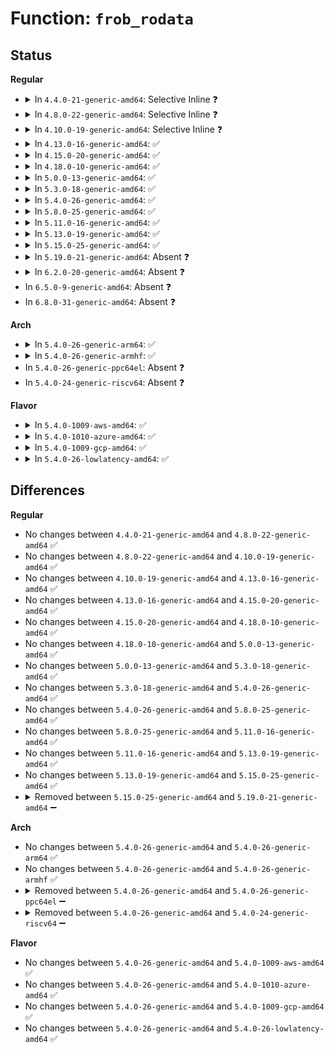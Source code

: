 # Function: <code>frob_rodata</code>

## Status
<b>Regular</b>
<ul>
<li>
<details>
<summary>In <code>4.4.0-21-generic-amd64</code>: Selective Inline ❓</summary>

```c
void frob_rodata(const struct module_layout * layout, int (*)(long unsigned int, int) set_memory)
```

```json
{
  "name": "frob_rodata",
  "collision_type": "Unique Static",
  "inline_type": "Selective",
  "funcs": [
    {
      "addr": 18446744071579917904,
      "name": "frob_rodata",
      "external": false,
      "loc": "kernel/module.c:1873",
      "file": "kernel/module.c",
      "inline": "not declared, inlined",
      "caller_inline": [],
      "caller_func": [
        "kernel/module.c:disable_ro_nx",
        "kernel/module.c:disable_ro_nx",
        "kernel/module.c:module_disable_ro",
        "kernel/module.c:module_disable_ro",
        "kernel/module.c:module_enable_ro",
        "kernel/module.c:module_enable_ro",
        "kernel/module.c:load_module",
        "kernel/module.c:load_module",
        "kernel/module.c:load_module",
        "kernel/module.c:load_module"
      ]
    }
  ],
  "symbols": [
    {
      "addr": 18446744071579917904,
      "name": "frob_rodata",
      "section": ".text",
      "bind": "STB_LOCAL",
      "size": 66
    }
  ]
}
```
</details>
</li>
<li>
<details>
<summary>In <code>4.8.0-22-generic-amd64</code>: Selective Inline ❓</summary>

```c
void frob_rodata(const struct module_layout * layout, int (*)(long unsigned int, int) set_memory)
```

```json
{
  "name": "frob_rodata",
  "collision_type": "Unique Static",
  "inline_type": "Selective",
  "funcs": [
    {
      "addr": 18446744071579948848,
      "name": "frob_rodata",
      "external": false,
      "loc": "kernel/module.c:1878",
      "file": "kernel/module.c",
      "inline": "not declared, inlined",
      "caller_inline": [],
      "caller_func": [
        "kernel/module.c:load_module",
        "kernel/module.c:load_module",
        "kernel/module.c:load_module",
        "kernel/module.c:load_module",
        "kernel/module.c:disable_ro_nx",
        "kernel/module.c:disable_ro_nx",
        "kernel/module.c:module_enable_ro",
        "kernel/module.c:module_enable_ro",
        "kernel/module.c:module_disable_ro",
        "kernel/module.c:module_disable_ro"
      ]
    }
  ],
  "symbols": [
    {
      "addr": 18446744071579948848,
      "name": "frob_rodata",
      "section": ".text",
      "bind": "STB_LOCAL",
      "size": 69
    }
  ]
}
```
</details>
</li>
<li>
<details>
<summary>In <code>4.10.0-19-generic-amd64</code>: Selective Inline ❓</summary>

```c
void frob_rodata(const struct module_layout * layout, int (*)(long unsigned int, int) set_memory)
```

```json
{
  "name": "frob_rodata",
  "collision_type": "Unique Static",
  "inline_type": "Selective",
  "funcs": [
    {
      "addr": 18446744071579979824,
      "name": "frob_rodata",
      "external": false,
      "loc": "kernel/module.c:1870",
      "file": "kernel/module.c",
      "inline": "not declared, inlined",
      "caller_inline": [],
      "caller_func": [
        "kernel/module.c:load_module",
        "kernel/module.c:load_module",
        "kernel/module.c:load_module",
        "kernel/module.c:load_module",
        "kernel/module.c:disable_ro_nx",
        "kernel/module.c:disable_ro_nx"
      ]
    }
  ],
  "symbols": [
    {
      "addr": 18446744071579979824,
      "name": "frob_rodata",
      "section": ".text",
      "bind": "STB_LOCAL",
      "size": 69
    }
  ]
}
```
</details>
</li>
<li>
<details>
<summary>In <code>4.13.0-16-generic-amd64</code>: ✅</summary>

```c
void frob_rodata(const struct module_layout * layout, int (*)(long unsigned int, int) set_memory)
```

```json
{
  "name": "frob_rodata",
  "collision_type": "Unique Static",
  "inline_type": "No",
  "funcs": [
    {
      "addr": 18446744071579980464,
      "name": "frob_rodata",
      "external": false,
      "loc": "kernel/module.c:1897",
      "file": "kernel/module.c",
      "inline": "seen, unknown",
      "caller_inline": [],
      "caller_func": [
        "kernel/module.c:load_module",
        "kernel/module.c:load_module",
        "kernel/module.c:load_module",
        "kernel/module.c:load_module",
        "kernel/module.c:disable_ro_nx",
        "kernel/module.c:disable_ro_nx"
      ]
    }
  ],
  "symbols": [
    {
      "addr": 18446744071579980464,
      "name": "frob_rodata",
      "section": ".text",
      "bind": "STB_LOCAL",
      "size": 69
    }
  ]
}
```
</details>
</li>
<li>
<details>
<summary>In <code>4.15.0-20-generic-amd64</code>: ✅</summary>

```c
void frob_rodata(const struct module_layout * layout, int (*)(long unsigned int, int) set_memory)
```

```json
{
  "name": "frob_rodata",
  "collision_type": "Unique Static",
  "inline_type": "No",
  "funcs": [
    {
      "addr": 18446744071580026976,
      "name": "frob_rodata",
      "external": false,
      "loc": "kernel/module.c:1905",
      "file": "kernel/module.c",
      "inline": "seen, unknown",
      "caller_inline": [],
      "caller_func": [
        "kernel/module.c:load_module",
        "kernel/module.c:load_module",
        "kernel/module.c:load_module",
        "kernel/module.c:load_module",
        "kernel/module.c:disable_ro_nx",
        "kernel/module.c:disable_ro_nx"
      ]
    }
  ],
  "symbols": [
    {
      "addr": 18446744071580026976,
      "name": "frob_rodata",
      "section": ".text",
      "bind": "STB_LOCAL",
      "size": 71
    }
  ]
}
```
</details>
</li>
<li>
<details>
<summary>In <code>4.18.0-10-generic-amd64</code>: ✅</summary>

```c
void frob_rodata(const struct module_layout * layout, int (*)(long unsigned int, int) set_memory)
```

```json
{
  "name": "frob_rodata",
  "collision_type": "Unique Static",
  "inline_type": "No",
  "funcs": [
    {
      "addr": 18446744071580082832,
      "name": "frob_rodata",
      "external": false,
      "loc": "kernel/module.c:1904",
      "file": "kernel/module.c",
      "inline": "seen, unknown",
      "caller_inline": [],
      "caller_func": [
        "kernel/module.c:load_module",
        "kernel/module.c:load_module",
        "kernel/module.c:load_module",
        "kernel/module.c:load_module",
        "kernel/module.c:disable_ro_nx",
        "kernel/module.c:disable_ro_nx"
      ]
    }
  ],
  "symbols": [
    {
      "addr": 18446744071580082832,
      "name": "frob_rodata",
      "section": ".text",
      "bind": "STB_LOCAL",
      "size": 71
    }
  ]
}
```
</details>
</li>
<li>
<details>
<summary>In <code>5.0.0-13-generic-amd64</code>: ✅</summary>

```c
void frob_rodata(const struct module_layout * layout, int (*)(long unsigned int, int) set_memory)
```

```json
{
  "name": "frob_rodata",
  "collision_type": "Unique Static",
  "inline_type": "No",
  "funcs": [
    {
      "addr": 18446744071580130192,
      "name": "frob_rodata",
      "external": false,
      "loc": "kernel/module.c:1905",
      "file": "kernel/module.c",
      "inline": "seen, unknown",
      "caller_inline": [],
      "caller_func": [
        "kernel/module.c:load_module",
        "kernel/module.c:load_module",
        "kernel/module.c:load_module",
        "kernel/module.c:load_module",
        "kernel/module.c:disable_ro_nx",
        "kernel/module.c:disable_ro_nx"
      ]
    }
  ],
  "symbols": [
    {
      "addr": 18446744071580130192,
      "name": "frob_rodata",
      "section": ".text",
      "bind": "STB_LOCAL",
      "size": 71
    }
  ]
}
```
</details>
</li>
<li>
<details>
<summary>In <code>5.3.0-18-generic-amd64</code>: ✅</summary>

```c
void frob_rodata(const struct module_layout * layout, int (*)(long unsigned int, int) set_memory)
```

```json
{
  "name": "frob_rodata",
  "collision_type": "Unique Static",
  "inline_type": "No",
  "funcs": [
    {
      "addr": 18446744071580177008,
      "name": "frob_rodata",
      "external": false,
      "loc": "kernel/module.c:1913",
      "file": "kernel/module.c",
      "inline": "seen, unknown",
      "caller_inline": [],
      "caller_func": [
        "kernel/module.c:load_module",
        "kernel/module.c:load_module",
        "kernel/module.c:module_disable_ro",
        "kernel/module.c:module_disable_ro"
      ]
    }
  ],
  "symbols": [
    {
      "addr": 18446744071580177008,
      "name": "frob_rodata",
      "section": ".text",
      "bind": "STB_LOCAL",
      "size": 69
    }
  ]
}
```
</details>
</li>
<li>
<details>
<summary>In <code>5.4.0-26-generic-amd64</code>: ✅</summary>

```c
void frob_rodata(const struct module_layout * layout, int (*)(long unsigned int, int) set_memory)
```

```json
{
  "name": "frob_rodata",
  "collision_type": "Unique Static",
  "inline_type": "No",
  "funcs": [
    {
      "addr": 18446744071580224896,
      "name": "frob_rodata",
      "external": false,
      "loc": "kernel/module.c:1970",
      "file": "kernel/module.c",
      "inline": "seen, unknown",
      "caller_inline": [],
      "caller_func": [
        "kernel/module.c:load_module",
        "kernel/module.c:load_module",
        "kernel/module.c:module_disable_ro",
        "kernel/module.c:module_disable_ro"
      ]
    }
  ],
  "symbols": [
    {
      "addr": 18446744071580224896,
      "name": "frob_rodata",
      "section": ".text",
      "bind": "STB_LOCAL",
      "size": 69
    }
  ]
}
```
</details>
</li>
<li>
<details>
<summary>In <code>5.8.0-25-generic-amd64</code>: ✅</summary>

```c
void frob_rodata(const struct module_layout * layout, int (*)(long unsigned int, int) set_memory)
```

```json
{
  "name": "frob_rodata",
  "collision_type": "Unique Static",
  "inline_type": "No",
  "funcs": [
    {
      "addr": 18446744071580291776,
      "name": "frob_rodata",
      "external": false,
      "loc": "kernel/module.c:2008",
      "file": "kernel/module.c",
      "inline": "seen, unknown",
      "caller_inline": [],
      "caller_func": [
        "kernel/module.c:complete_formation",
        "kernel/module.c:complete_formation"
      ]
    }
  ],
  "symbols": [
    {
      "addr": 18446744071580291776,
      "name": "frob_rodata",
      "section": ".text",
      "bind": "STB_LOCAL",
      "size": 69
    }
  ]
}
```
</details>
</li>
<li>
<details>
<summary>In <code>5.11.0-16-generic-amd64</code>: ✅</summary>

```c
void frob_rodata(const struct module_layout * layout, int (*)(long unsigned int, int) set_memory)
```

```json
{
  "name": "frob_rodata",
  "collision_type": "Unique Static",
  "inline_type": "No",
  "funcs": [
    {
      "addr": 18446744071580275200,
      "name": "frob_rodata",
      "external": false,
      "loc": "kernel/module.c:2067",
      "file": "kernel/module.c",
      "inline": "seen, unknown",
      "caller_inline": [],
      "caller_func": [
        "kernel/module.c:complete_formation",
        "kernel/module.c:complete_formation"
      ]
    }
  ],
  "symbols": [
    {
      "addr": 18446744071580275200,
      "name": "frob_rodata",
      "section": ".text",
      "bind": "STB_LOCAL",
      "size": 69
    }
  ]
}
```
</details>
</li>
<li>
<details>
<summary>In <code>5.13.0-19-generic-amd64</code>: ✅</summary>

```c
void frob_rodata(const struct module_layout * layout, int (*)(long unsigned int, int) set_memory)
```

```json
{
  "name": "frob_rodata",
  "collision_type": "Unique Static",
  "inline_type": "No",
  "funcs": [
    {
      "addr": 18446744071580279536,
      "name": "frob_rodata",
      "external": false,
      "loc": "kernel/module.c:1977",
      "file": "kernel/module.c",
      "inline": "seen, unknown",
      "caller_inline": [],
      "caller_func": [
        "kernel/module.c:complete_formation",
        "kernel/module.c:complete_formation"
      ]
    }
  ],
  "symbols": [
    {
      "addr": 18446744071580279536,
      "name": "frob_rodata",
      "section": ".text",
      "bind": "STB_LOCAL",
      "size": 69
    }
  ]
}
```
</details>
</li>
<li>
<details>
<summary>In <code>5.15.0-25-generic-amd64</code>: ✅</summary>

```c
void frob_rodata(const struct module_layout * layout, int (*)(long unsigned int, int) set_memory)
```

```json
{
  "name": "frob_rodata",
  "collision_type": "Unique Static",
  "inline_type": "No",
  "funcs": [
    {
      "addr": 18446744071580431664,
      "name": "frob_rodata",
      "external": false,
      "loc": "kernel/module.c:1979",
      "file": "kernel/module.c",
      "inline": "seen, unknown",
      "caller_inline": [],
      "caller_func": [
        "kernel/module.c:complete_formation",
        "kernel/module.c:complete_formation"
      ]
    }
  ],
  "symbols": [
    {
      "addr": 18446744071580431664,
      "name": "frob_rodata",
      "section": ".text",
      "bind": "STB_LOCAL",
      "size": 69
    }
  ]
}
```
</details>
</li>
<li>
<details>
<summary>In <code>5.19.0-21-generic-amd64</code>: Absent ❓</summary>

```json
{
  "name": "frob_rodata",
  "collision_type": "Unique Static",
  "inline_type": "Full",
  "funcs": [
    {
      "addr": 18446744071580485443,
      "name": "frob_rodata",
      "external": false,
      "loc": "kernel/module/strict_rwx.c:42",
      "file": "kernel/module/strict_rwx.c",
      "inline": "not declared, inlined",
      "caller_inline": [
        "kernel/module/strict_rwx.c:module_enable_nx",
        "kernel/module/strict_rwx.c:module_enable_nx",
        "kernel/module/strict_rwx.c:module_enable_ro",
        "kernel/module/strict_rwx.c:module_enable_ro"
      ],
      "caller_func": []
    }
  ],
  "symbols": []
}
```
</details>
</li>
<li>
<details>
<summary>In <code>6.2.0-20-generic-amd64</code>: Absent ❓</summary>

```json
{
  "name": "frob_rodata",
  "collision_type": "Unique Static",
  "inline_type": "Full",
  "funcs": [
    {
      "addr": 18446744071580736579,
      "name": "frob_rodata",
      "external": false,
      "loc": "kernel/module/strict_rwx.c:42",
      "file": "kernel/module/strict_rwx.c",
      "inline": "not declared, inlined",
      "caller_inline": [
        "kernel/module/strict_rwx.c:module_enable_nx",
        "kernel/module/strict_rwx.c:module_enable_nx",
        "kernel/module/strict_rwx.c:module_enable_ro",
        "kernel/module/strict_rwx.c:module_enable_ro"
      ],
      "caller_func": []
    }
  ],
  "symbols": []
}
```
</details>
</li>
<li>
In <code>6.5.0-9-generic-amd64</code>: Absent ❓
</li>
<li>
In <code>6.8.0-31-generic-amd64</code>: Absent ❓
</li>
</ul>
<b>Arch</b>
<ul>
<li>
<details>
<summary>In <code>5.4.0-26-generic-arm64</code>: ✅</summary>

```c
void frob_rodata(const struct module_layout * layout, int (*)(long unsigned int, int) set_memory)
```

```json
{
  "name": "frob_rodata",
  "collision_type": "Unique Static",
  "inline_type": "No",
  "funcs": [
    {
      "addr": 18446603336491465632,
      "name": "frob_rodata",
      "external": false,
      "loc": "kernel/module.c:1970",
      "file": "kernel/module.c",
      "inline": "seen, unknown",
      "caller_inline": [],
      "caller_func": [
        "kernel/module.c:load_module",
        "kernel/module.c:load_module",
        "kernel/module.c:module_disable_ro",
        "kernel/module.c:module_disable_ro"
      ]
    }
  ],
  "symbols": [
    {
      "addr": 18446603336491465632,
      "name": "frob_rodata",
      "section": ".text",
      "bind": "STB_LOCAL",
      "size": 108
    }
  ]
}
```
</details>
</li>
<li>
<details>
<summary>In <code>5.4.0-26-generic-armhf</code>: ✅</summary>

```c
void frob_rodata(const struct module_layout * layout, int (*)(long unsigned int, int) set_memory)
```

```json
{
  "name": "frob_rodata",
  "collision_type": "Unique Static",
  "inline_type": "No",
  "funcs": [
    {
      "addr": 3225449248,
      "name": "frob_rodata",
      "external": false,
      "loc": "kernel/module.c:1970",
      "file": "kernel/module.c",
      "inline": "seen, unknown",
      "caller_inline": [],
      "caller_func": [
        "kernel/module.c:load_module",
        "kernel/module.c:load_module",
        "kernel/module.c:module_disable_ro",
        "kernel/module.c:module_disable_ro"
      ]
    }
  ],
  "symbols": [
    {
      "addr": 3225449248,
      "name": "frob_rodata",
      "section": ".text",
      "bind": "STB_LOCAL",
      "size": 104
    }
  ]
}
```
</details>
</li>
<li>
In <code>5.4.0-26-generic-ppc64el</code>: Absent ❓
</li>
<li>
In <code>5.4.0-24-generic-riscv64</code>: Absent ❓
</li>
</ul>
<b>Flavor</b>
<ul>
<li>
<details>
<summary>In <code>5.4.0-1009-aws-amd64</code>: ✅</summary>

```c
void frob_rodata(const struct module_layout * layout, int (*)(long unsigned int, int) set_memory)
```

```json
{
  "name": "frob_rodata",
  "collision_type": "Unique Static",
  "inline_type": "No",
  "funcs": [
    {
      "addr": 18446744071580193696,
      "name": "frob_rodata",
      "external": false,
      "loc": "kernel/module.c:1970",
      "file": "kernel/module.c",
      "inline": "seen, unknown",
      "caller_inline": [],
      "caller_func": [
        "kernel/module.c:load_module",
        "kernel/module.c:load_module",
        "kernel/module.c:module_disable_ro",
        "kernel/module.c:module_disable_ro"
      ]
    }
  ],
  "symbols": [
    {
      "addr": 18446744071580193696,
      "name": "frob_rodata",
      "section": ".text",
      "bind": "STB_LOCAL",
      "size": 69
    }
  ]
}
```
</details>
</li>
<li>
<details>
<summary>In <code>5.4.0-1010-azure-amd64</code>: ✅</summary>

```c
void frob_rodata(const struct module_layout * layout, int (*)(long unsigned int, int) set_memory)
```

```json
{
  "name": "frob_rodata",
  "collision_type": "Unique Static",
  "inline_type": "No",
  "funcs": [
    {
      "addr": 18446744071580141136,
      "name": "frob_rodata",
      "external": false,
      "loc": "kernel/module.c:1970",
      "file": "kernel/module.c",
      "inline": "seen, unknown",
      "caller_inline": [],
      "caller_func": [
        "kernel/module.c:load_module",
        "kernel/module.c:load_module",
        "kernel/module.c:module_disable_ro",
        "kernel/module.c:module_disable_ro"
      ]
    }
  ],
  "symbols": [
    {
      "addr": 18446744071580141136,
      "name": "frob_rodata",
      "section": ".text",
      "bind": "STB_LOCAL",
      "size": 69
    }
  ]
}
```
</details>
</li>
<li>
<details>
<summary>In <code>5.4.0-1009-gcp-amd64</code>: ✅</summary>

```c
void frob_rodata(const struct module_layout * layout, int (*)(long unsigned int, int) set_memory)
```

```json
{
  "name": "frob_rodata",
  "collision_type": "Unique Static",
  "inline_type": "No",
  "funcs": [
    {
      "addr": 18446744071580185168,
      "name": "frob_rodata",
      "external": false,
      "loc": "kernel/module.c:1970",
      "file": "kernel/module.c",
      "inline": "seen, unknown",
      "caller_inline": [],
      "caller_func": [
        "kernel/module.c:load_module",
        "kernel/module.c:load_module",
        "kernel/module.c:module_disable_ro",
        "kernel/module.c:module_disable_ro"
      ]
    }
  ],
  "symbols": [
    {
      "addr": 18446744071580185168,
      "name": "frob_rodata",
      "section": ".text",
      "bind": "STB_LOCAL",
      "size": 69
    }
  ]
}
```
</details>
</li>
<li>
<details>
<summary>In <code>5.4.0-26-lowlatency-amd64</code>: ✅</summary>

```c
void frob_rodata(const struct module_layout * layout, int (*)(long unsigned int, int) set_memory)
```

```json
{
  "name": "frob_rodata",
  "collision_type": "Unique Static",
  "inline_type": "No",
  "funcs": [
    {
      "addr": 18446744071580237408,
      "name": "frob_rodata",
      "external": false,
      "loc": "kernel/module.c:1970",
      "file": "kernel/module.c",
      "inline": "seen, unknown",
      "caller_inline": [],
      "caller_func": [
        "kernel/module.c:load_module",
        "kernel/module.c:load_module",
        "kernel/module.c:module_disable_ro",
        "kernel/module.c:module_disable_ro"
      ]
    }
  ],
  "symbols": [
    {
      "addr": 18446744071580237408,
      "name": "frob_rodata",
      "section": ".text",
      "bind": "STB_LOCAL",
      "size": 69
    }
  ]
}
```
</details>
</li>
</ul>

## Differences
<b>Regular</b>
<ul>
<li>
No changes between <code>4.4.0-21-generic-amd64</code> and <code>4.8.0-22-generic-amd64</code> ✅
</li>
<li>
No changes between <code>4.8.0-22-generic-amd64</code> and <code>4.10.0-19-generic-amd64</code> ✅
</li>
<li>
No changes between <code>4.10.0-19-generic-amd64</code> and <code>4.13.0-16-generic-amd64</code> ✅
</li>
<li>
No changes between <code>4.13.0-16-generic-amd64</code> and <code>4.15.0-20-generic-amd64</code> ✅
</li>
<li>
No changes between <code>4.15.0-20-generic-amd64</code> and <code>4.18.0-10-generic-amd64</code> ✅
</li>
<li>
No changes between <code>4.18.0-10-generic-amd64</code> and <code>5.0.0-13-generic-amd64</code> ✅
</li>
<li>
No changes between <code>5.0.0-13-generic-amd64</code> and <code>5.3.0-18-generic-amd64</code> ✅
</li>
<li>
No changes between <code>5.3.0-18-generic-amd64</code> and <code>5.4.0-26-generic-amd64</code> ✅
</li>
<li>
No changes between <code>5.4.0-26-generic-amd64</code> and <code>5.8.0-25-generic-amd64</code> ✅
</li>
<li>
No changes between <code>5.8.0-25-generic-amd64</code> and <code>5.11.0-16-generic-amd64</code> ✅
</li>
<li>
No changes between <code>5.11.0-16-generic-amd64</code> and <code>5.13.0-19-generic-amd64</code> ✅
</li>
<li>
No changes between <code>5.13.0-19-generic-amd64</code> and <code>5.15.0-25-generic-amd64</code> ✅
</li>
<li>
<details>
<summary>Removed between <code>5.15.0-25-generic-amd64</code> and <code>5.19.0-21-generic-amd64</code> ➖</summary>

```c
void frob_rodata(const struct module_layout * layout, int (*)(long unsigned int, int) set_memory)
```
</details>
</li>
</ul>
<b>Arch</b>
<ul>
<li>
No changes between <code>5.4.0-26-generic-amd64</code> and <code>5.4.0-26-generic-arm64</code> ✅
</li>
<li>
No changes between <code>5.4.0-26-generic-amd64</code> and <code>5.4.0-26-generic-armhf</code> ✅
</li>
<li>
<details>
<summary>Removed between <code>5.4.0-26-generic-amd64</code> and <code>5.4.0-26-generic-ppc64el</code> ➖</summary>

```c
void frob_rodata(const struct module_layout * layout, int (*)(long unsigned int, int) set_memory)
```
</details>
</li>
<li>
<details>
<summary>Removed between <code>5.4.0-26-generic-amd64</code> and <code>5.4.0-24-generic-riscv64</code> ➖</summary>

```c
void frob_rodata(const struct module_layout * layout, int (*)(long unsigned int, int) set_memory)
```
</details>
</li>
</ul>
<b>Flavor</b>
<ul>
<li>
No changes between <code>5.4.0-26-generic-amd64</code> and <code>5.4.0-1009-aws-amd64</code> ✅
</li>
<li>
No changes between <code>5.4.0-26-generic-amd64</code> and <code>5.4.0-1010-azure-amd64</code> ✅
</li>
<li>
No changes between <code>5.4.0-26-generic-amd64</code> and <code>5.4.0-1009-gcp-amd64</code> ✅
</li>
<li>
No changes between <code>5.4.0-26-generic-amd64</code> and <code>5.4.0-26-lowlatency-amd64</code> ✅
</li>
</ul>
